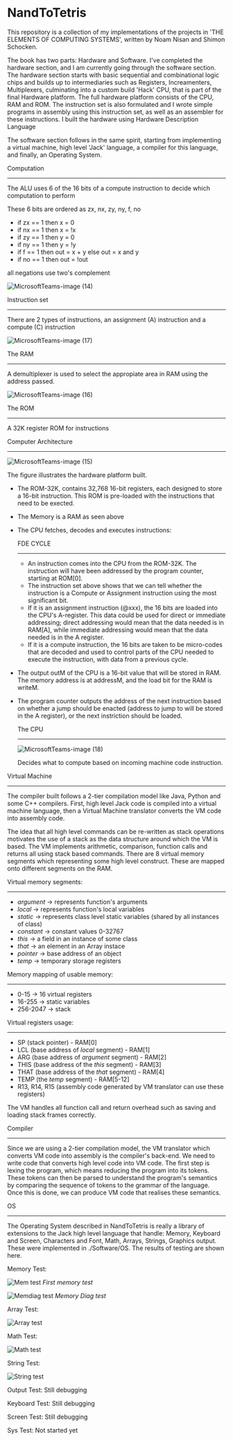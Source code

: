 # NandToTetris
This repository is a collection of my implementations of the projects in 'THE ELEMENTS OF COMPUTING SYSTEMS', written by Noam Nisan and Shimon Schocken.

The book has two parts: Hardware and Software. I've completed the hardware section, and I am currently going through the software section. The hardware section starts with basic sequential and combinational logic chips and builds up to intermediaries such as Registers, Increamenters, Multiplexers, culminating into a custom build 'Hack' CPU, that is part of the final Hardware platform. The full hardware platform consists of the CPU, RAM and ROM. The instruction set is also formulated and I wrote simple programs in assembly using this instruction set, as well as an assembler for these instructions. I built the hardware using Hardware Description Language

The software section follows in the same spirit, starting from implementing a virtual machine, high level 'Jack' language, a compiler for this language, and finally, an Operating System. 

Computation
____________

The ALU uses 6 of the 16 bits of a compute instruction to decide which computation to perform

These 6 bits are ordered as zx, nx, zy, ny, f, no

 - if zx == 1 then x = 0
 - if nx == 1 then x = !x 
 - if zy == 1 then y = 0
 - if ny == 1 then y = !y 
 - if f == 1 then out = x + y else out = x and y
 - if no == 1 then out = !out 
 
 all negations use two's complement
 
 ![MicrosoftTeams-image (14)](https://user-images.githubusercontent.com/56346800/190893370-687b31b6-ffb1-483d-93a8-b5b727d146e9.png)


 Instruction set
 _______________
 
 There are 2 types of instructions, an assignment (A) instruction and a compute (C) instruction
 
![MicrosoftTeams-image (17)](https://user-images.githubusercontent.com/56346800/190893382-82a8971d-4e9e-4731-99ca-e41e6273566e.png)


The RAM
_______

  A demultiplexer is used to select the appropiate area in RAM using the address passed. 
  
  ![MicrosoftTeams-image (16)](https://user-images.githubusercontent.com/56346800/190893396-a23f3b43-bc4a-440e-91c8-529b93867c23.png)
  

The ROM 
_______
  
A 32K register ROM for instructions
  

Computer Architecture
_____________________

![MicrosoftTeams-image (15)](https://user-images.githubusercontent.com/56346800/190893405-23edab62-ef3a-4c64-b66d-da034af34e3e.png)

The figure illustrates the hardware platform built. 
- The ROM-32K, contains 32,768 16-bit registers, each designed to store a 16-bit instruction. This ROM is pre-loaded with the instructions that need to be exected. 
- The Memory is a RAM as seen above
- The CPU fetches, decodes and executes instructions:

  FDE CYCLE
  ________
  * An instruction comes into the CPU from the ROM-32K. The instruction will have been addressed by the program counter, starting at ROM[0]. 
  * The instruction set above shows that we can tell whether the instruction is a Compute or Assignment instruction using the most significant bit.
  * If it is an assignment instruction (@xxx), the 16 bits are loaded into the CPU's A-register. This data could be used for direct or immediate addressing;
      direct addressing would mean that the data needed is in RAM[A], while immediate addressing would mean that the data needed is in the A register. 
  * If it is a compute instruction, the 16 bits are taken to be micro-codes that are decoded and used to control parts of the CPU needed to execute the instruction, with data from a previous cycle.
- The output outM of the CPU is a 16-bit value that will be stored in RAM. The memory address is at addressM, and the load bit for the RAM is writeM. 
- The program counter outputs the address of the next instruction based on whether a jump should be enacted (address to jump to will be stored in the A register), or the next instriction should be loaded. 

  The CPU
  _______
  
  ![MicrosoftTeams-image (18)](https://user-images.githubusercontent.com/56346800/190893391-3cc99016-7ed8-40b9-87c4-9b55dee53667.png)

  Decides what to compute based on incoming machine code instruction.


Virtual Machine
_______________

The compiler built follows a 2-tier compilation model like Java, Python and some C++ compilers. First, high level Jack code is compiled into a virtual machine language, then a Virtual Machine translator converts the VM code into assembly code. 

The idea that all high level commands can be re-written as stack operations motivates the use of a stack as the data structure around which the VM is based. The VM implements arithmetic, comparison, function calls and returns all using stack based commands. There are 8 virtual memory segments which representing some high level construct. These are mapped onto different segments on the RAM.

  Virtual memory segments:
  ________________________
  * *argument* -> represents function's arguments
  * *local* -> represents function's local variables 
  * *static* -> represents class level static variables (shared by all instances of class)
  * *constant* -> constant values 0-32767
  * *this* -> a field in an instance of some class
  * *that* -> an element in an Array instace
  * *pointer* -> base address of an object
  * *temp* -> temporary storage registers

  Memory mapping of usable memory:
  _______________________________
  
  - 0-15 -> 16 virtual registers
  - 16-255 -> static variables
  - 256-2047 -> stack

  Virtual registers usage:
  ________________________
  - SP (stack pointer) - RAM[0]
  - LCL (base address of *local* segment) - RAM[1]
  - ARG (base address of *argument* segment) - RAM[2]
  - THIS (base address of the *this* segment) - RAM[3]
  - THAT (base address of the *that* segment) - RAM[4]
  - TEMP (the *temp* segment) - RAM[5-12]
  - R13, R14, R15 (assembly code generated by VM translator can use these registers)

The VM handles all function call and return overhead such as saving and loading stack frames correctly. 

Compiler
________

Since we are using a 2-tier compilation model, the VM translator which converts VM code into assembly is the compiler's back-end. We need to write code that converts high level code into VM code. The first step is lexing the program, which means reducing the program into its tokens. These tokens can then be parsed to understand the program's semantics by comparing the sequence of tokens to the grammar of the language. Once this is done, we can produce VM code that realises these semantics.

OS
___

The Operating System described in NandToTetris is really a library of extensions to the Jack high level language that handle: Memory, Keyboard and Screen, Characters and Font, Math, Arrays, Strings, Graphics output. These were implemented in ./Software/OS. The results of testing are shown here.

Memory Test:

![Mem test](./images/memtest1.png)
*First memory test*


![Memdiag test](./images/memtest2.png)
*Memory Diag test*

Array Test:

![Array test](./images/arraytest.png)

Math Test:

![Math test](./images/mathtest.png)

String Test:

![String test](./images/stringtest.png)

Output Test:
Still debugging

Keyboard Test:
Still debugging

Screen Test:
Still debugging

Sys Test:
Not started yet



